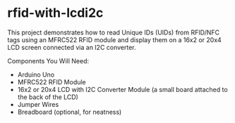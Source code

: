 # rfid-with-lcdi2c
This project demonstrates how to read Unique IDs (UIDs) from RFID/NFC tags using an MFRC522 RFID module and display them on a 16x2 or 20x4 LCD screen connected via an I2C converter.

Components You Will Need:

- Arduino Uno
- MFRC522 RFID Module
- 16x2 or 20x4 LCD with I2C Converter Module (a small board attached to the back of the LCD)
- Jumper Wires
- Breadboard (optional, for neatness)
